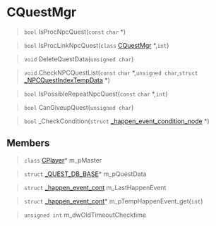 # CQuestMgr
 
> `bool` IsProcNpcQuest(`const` `char` *)
 
> `bool` IsProcLinkNpcQuest(`class` [CQuestMgr](lua/classes/CQuestMgr.md) *,`int`)
 
> `void` DeleteQuestData(`unsigned char`)
 
> `void` CheckNPCQuestList(`const` `char` *,`unsigned char`,`struct` [_NPCQuestIndexTempData](lua/classes/_NPCQuestIndexTempData.md) *)
 
> `bool` IsPossibleRepeatNpcQuest(`const` `char` *,`int`)
 
> `bool` CanGiveupQuest(`unsigned char`)
 
> `bool` _CheckCondition(`struct` [_happen_event_condition_node](lua/classes/_happen_event_condition_node.md) *)
 
## Members
 
> `class` [CPlayer](lua/classes/CPlayer.md)* m_pMaster
 
> `struct` [_QUEST_DB_BASE](lua/classes/_QUEST_DB_BASE.md)* m_pQuestData
 
> `struct` [_happen_event_cont](lua/classes/_happen_event_cont.md) m_LastHappenEvent
 
> `struct` [_happen_event_cont](lua/classes/_happen_event_cont.md)* m_pTempHappenEvent_get(`int`)
 
> `unsigned int` m_dwOldTimeoutChecktime
 
